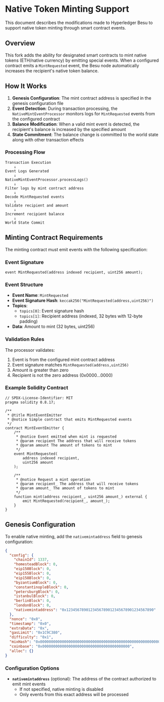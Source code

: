 # Native Token Minting Support

This document describes the modifications made to Hyperledger Besu to support native token minting through smart contract events.

## Overview

This fork adds the ability for designated smart contracts to mint native tokens (ETH/native currency) by emitting special events. When a configured contract emits a `MintRequested` event, the Besu node automatically increases the recipient's native token balance.

## How It Works

1. **Genesis Configuration**: The mint contract address is specified in the genesis configuration file
2. **Event Detection**: During transaction processing, the `NativeMintEventProcessor` monitors logs for `MintRequested` events from the configured contract
3. **Balance Modification**: When a valid mint event is detected, the recipient's balance is increased by the specified amount
4. **State Commitment**: The balance change is committed to the world state along with other transaction effects

### Processing Flow

```
Transaction Execution
    ↓
Event Logs Generated
    ↓
NativeMintEventProcessor.processLogs()
    ↓
Filter logs by mint contract address
    ↓
Decode MintRequested events
    ↓
Validate recipient and amount
    ↓
Increment recipient balance
    ↓
World State Commit
```

## Minting Contract Requirements

The minting contract must emit events with the following specification:

### Event Signature

```solidity
event MintRequested(address indexed recipient, uint256 amount);
```

### Event Structure

- **Event Name**: `MintRequested`
- **Event Signature Hash**: `keccak256("MintRequested(address,uint256)")`
- **Topics**:
  - `topics[0]`: Event signature hash
  - `topics[1]`: Recipient address (indexed, 32 bytes with 12-byte padding)
- **Data**: Amount to mint (32 bytes, uint256)

### Validation Rules

The processor validates:
1. Event is from the configured mint contract address
2. Event signature matches `MintRequested(address,uint256)`
3. Amount is greater than zero
4. Recipient is not the zero address (0x0000...0000)

### Example Solidity Contract

```solidity
// SPDX-License-Identifier: MIT
pragma solidity 0.8.17;

/**
 * @title MintEventEmitter
 * @notice Simple contract that emits MintRequested events
 */
contract MintEventEmitter {
    /**
     * @notice Event emitted when mint is requested
     * @param recipient The address that will receive tokens
     * @param amount The amount of tokens to mint
     */
    event MintRequested(
        address indexed recipient,
        uint256 amount
    );

    /**
     * @notice Request a mint operation
     * @param recipient_ The address that will receive tokens
     * @param amount_ The amount of tokens to mint
     */
    function mint(address recipient_, uint256 amount_) external {
        emit MintRequested(recipient_, amount_);
    }
}
```

## Genesis Configuration

To enable native minting, add the `nativemintaddress` field to genesis configuration:

```json
{
  "config": {
    "chainId": 1337,
    "homesteadBlock": 0,
    "eip150Block": 0,
    "eip155Block": 0,
    "eip158Block": 0,
    "byzantiumBlock": 0,
    "constantinopleBlock": 0,
    "petersburgBlock": 0,
    "istanbulBlock": 0,
    "berlinBlock": 0,
    "londonBlock": 0,
    "nativemintaddress": "0x1234567890123456789012345678901234567890"
  },
  "nonce": "0x0",
  "timestamp": "0x0",
  "extraData": "0x",
  "gasLimit": "0x1C9C380",
  "difficulty": "0x1",
  "mixHash": "0x0000000000000000000000000000000000000000000000000000000000000000",
  "coinbase": "0x0000000000000000000000000000000000000000",
  "alloc": {}
}
```

### Configuration Options

- **`nativemintaddress`** (optional): The address of the contract authorized to emit mint events
  - If not specified, native minting is disabled
  - Only events from this exact address will be processed
